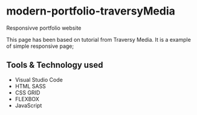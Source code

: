 # modern-portfolio-traversyMedia
Responsivve portfolio website

This page has been based on tutorial from Traversy Media. It is a example of simple responsive page;

## Tools & Technology used

- Visual Studio Code
- HTML SASS
- CSS GRID
- FLEXBOX
- JavaScript
